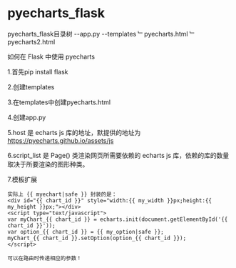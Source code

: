 # pyecharts_flask
pyecharts_flask目录树
--app.py
--templates
﹂pyecharts.html
﹂pyecharts2.html

如何在 Flask 中使用 pyecharts


1.首先pip install flask 

2.创建templates

3.在templates中创建pyecharts.html

4.创建app.py

5.host 是 echarts js 库的地址，默提供的地址为 https://pyecharts.github.io/assets/js 

6.script_list 是 Page() 类渲染网页所需要依赖的 echarts js 库，依赖的库的数量取决于所要渲染的图形种类。



7.模板扩展

    实际上 {{ myechart|safe }} 封装的是：
    <div id="{{ chart_id }}" style="width:{{ my_width }}px;height:{{ my_height }}px;"></div>
    <script type="text/javascript">
    var myChart_{{ chart_id }} = echarts.init(document.getElementById('{{ chart_id }}'));
    var option_{{ chart_id }} = {{ my_option|safe }};
    myChart_{{ chart_id }}.setOption(option_{{ chart_id }});
    </script>

    可以在路由时传递相应的参数！
